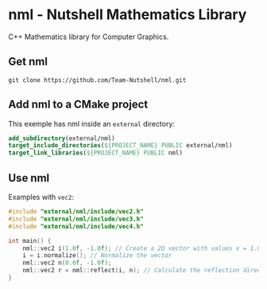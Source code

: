 # nml - Nutshell Mathematics Library
C++ Mathematics library for Computer Graphics.

## Get nml
```
git clone https://github.com/Team-Nutshell/nml.git
```

## Add nml to a CMake project
This exemple has nml inside an ``external`` directory:
```CMake
add_subdirectory(external/nml)
target_include_directories(${PROJECT_NAME} PUBLIC external/nml)
target_link_libraries(${PROJECT_NAME} PUBLIC nml)
```

## Use nml
Examples with ``vec2``:
```CPP
#include "external/nml/include/vec2.h"
#include "external/nml/include/vec3.h"
#include "external/nml/include/vec4.h"

int main() {
    nml::vec2 i(1.0f, -1.0f); // Create a 2D vector with values x = 1.0 and y = 2.0
    i = i.normalize(); // Normalize the vector
    nml::vec2 n(0.0f, -1.0f);
    nml::vec2 r = nml::reflect(i, n); // Calculate the reflection direction from the incident vector i and the normal n
}
```